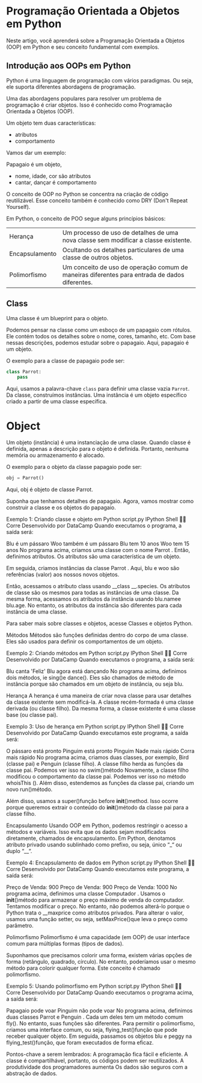 # Programação Orientada a Objetos em Python

Neste artigo, você aprenderá sobre a Programação Orientada a Objetos (OOP) em Python e seu conceito fundamental com exemplos.

## Introdução aos OOPs em Python

Python é uma linguagem de programação com vários paradigmas. Ou seja, ele suporta diferentes abordagens de programação.

Uma das abordagens populares para resolver um problema de programação é criar objetos. Isso é conhecido como Programação Orientada a Objetos (OOP).

Um objeto tem duas características:

- atributos
- comportamento

Vamos dar um exemplo:

Papagaio é um objeto,
- nome, idade, cor são atributos
- cantar, dançar é comportamento

O conceito de OOP no Python se concentra na criação de código reutilizável. Esse conceito também é conhecido como DRY (Don't Repeat Yourself).

Em Python, o conceito de POO segue alguns princípios básicos:

| | |
| --- | --- |
| Herança | Um processo de uso de detalhes de uma nova classe sem modificar a classe existente. |
| Encapsulamento | Ocultando os detalhes particulares de uma classe de outros objetos. |
| Polimorfismo | Um conceito de uso de operação comum de maneiras diferentes para entrada de dados diferentes. |

## Class

Uma classe é um blueprint para o objeto.

Podemos pensar na classe como um esboço de um papagaio com rótulos. Ele contém todos os detalhes sobre o nome, cores, tamanho, etc. Com base nessas descrições, podemos estudar sobre o papagaio. Aqui, papagaio é um objeto.

O exemplo para a classe de papagaio pode ser:

```py
class Parrot:
    pass
```

Aqui, usamos a palavra-chave `class` para definir uma classe vazia `Parrot`. Da classe, construímos instâncias. Uma instância é um objeto específico criado a partir de uma classe específica.

# Object

Um objeto (instância) é uma instanciação de uma classe. Quando classe é definida, apenas a descrição para o objeto é definida. Portanto, nenhuma memória ou armazenamento é alocado.

O exemplo para o objeto da classe papagaio pode ser:

```py
obj = Parrot()
```

Aqui, obj é objeto de classe Parrot.

Suponha que tenhamos detalhes de papagaio. Agora, vamos mostrar como construir a classe e os objetos do papagaio.

Exemplo 1: Criando classe e objeto em Python
script.py
IPython Shell

Corre
Desenvolvido por DataCamp
Quando executamos o programa, a saída será:

Blu é um pássaro
Woo também é um pássaro
Blu tem 10 anos
Woo tem 15 anos
No programa acima, criamos uma classe com o nome Parrot . Então, definimos atributos. Os atributos são uma característica de um objeto.


Em seguida, criamos instâncias da classe Parrot . Aqui, blu e woo são referências (valor) aos nossos novos objetos.

Então, acessamos o atributo class usando __class __.species. Os atributos de classe são os mesmos para todas as instâncias de uma classe. Da mesma forma, acessamos os atributos da instância usando blu.namee blu.age. No entanto, os atributos da instância são diferentes para cada instância de uma classe.

Para saber mais sobre classes e objetos, acesse Classes e objetos Python.

Métodos
Métodos são funções definidas dentro do corpo de uma classe. Eles são usados ​​para definir os comportamentos de um objeto.

Exemplo 2: Criando métodos em Python
script.py
IPython Shell

Corre
Desenvolvido por DataCamp
Quando executamos o programa, a saída será:

Blu canta 'Feliz'
Blu agora está dançando
No programa acima, definimos dois métodos, ie sing()e dance(). Eles são chamados de método de instância porque são chamados em um objeto de instância, ou seja blu.

Herança
A herança é uma maneira de criar nova classe para usar detalhes da classe existente sem modificá-la. A classe recém-formada é uma classe derivada (ou classe filho). Da mesma forma, a classe existente é uma classe base (ou classe pai).

Exemplo 3: Uso de herança em Python
script.py
IPython Shell

Corre
Desenvolvido por DataCamp
Quando executamos este programa, a saída será:

O pássaro está pronto
Pinguim está pronto
Pinguim
Nade mais rápido
Corra mais rápido
No programa acima, criamos duas classes, por exemplo, Bird (classe pai) e Penguin (classe filho). A classe filho herda as funções da classe pai. Podemos ver isso no swim()método Novamente, a classe filho modificou o comportamento da classe pai. Podemos ver isso no método whoisThis (). Além disso, estendemos as funções da classe pai, criando um novo run()método.

Além disso, usamos a super()função before __init__()method. Isso ocorre porque queremos extrair o conteúdo do __init__()método da classe pai para a classe filho.

Encapsulamento
Usando OOP em Python, podemos restringir o acesso a métodos e variáveis. Isso evita que os dados sejam modificados diretamente, chamados de encapsulamento. Em Python, denotamos atributo privado usando sublinhado como prefixo, ou seja, único “_“ ou duplo “__“.

Exemplo 4: Encapsulamento de dados em Python
script.py
IPython Shell

Corre
Desenvolvido por DataCamp
Quando executamos este programa, a saída será:

Preço de Venda: 900
Preço de Venda: 900
Preço de Venda: 1000
No programa acima, definimos uma classe Computador . Usamos o __init__()método para armazenar o preço máximo de venda do computador. Tentamos modificar o preço. No entanto, não podemos alterá-lo porque o Python trata o __maxprice como atributos privados. Para alterar o valor, usamos uma função setter, ou seja, setMaxPrice()que leva o preço como parâmetro.

Polimorfismo
Polimorfismo é uma capacidade (em OOP) de usar interface comum para múltiplas formas (tipos de dados).

Suponhamos que precisamos colorir uma forma, existem várias opções de forma (retângulo, quadrado, círculo). No entanto, poderíamos usar o mesmo método para colorir qualquer forma. Este conceito é chamado polimorfismo.

Exemplo 5: Usando polimorfismo em Python
script.py
IPython Shell

Corre
Desenvolvido por DataCamp
Quando executamos o programa acima, a saída será:

Papagaio pode voar
Pinguim não pode voar
No programa acima, definimos duas classes Parrot e Penguin . Cada um deles tem um método comum fly(). No entanto, suas funções são diferentes. Para permitir o polimorfismo, criamos uma interface comum, ou seja, flying_test()função que pode receber qualquer objeto. Em seguida, passamos os objetos blu e peggy na flying_test()função, que foram executados de forma eficaz.

Pontos-chave a serem lembrados:
A programação fica fácil e eficiente.
A classe é compartilhável, portanto, os códigos podem ser reutilizados.
A produtividade dos programadores aumenta
Os dados são seguros com a abstração de dados.